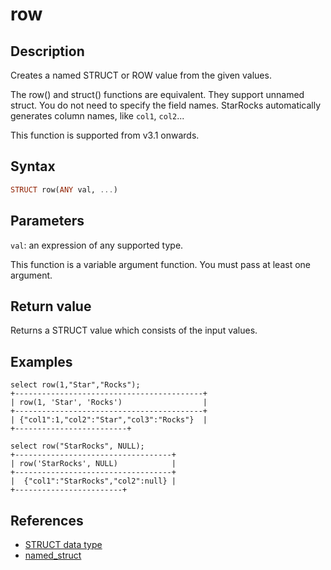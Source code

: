 # row

## Description

Creates a named STRUCT or ROW value from the given values.

The row() and struct() functions are equivalent. They support unnamed struct. You do not need to specify the field names. StarRocks automatically generates column names, like `col1`, `col2`...

This function is supported from v3.1 onwards.

## Syntax

```Haskell
STRUCT row(ANY val, ...)
```

## Parameters

`val`: an expression of any supported type.

This function is a variable argument function. You must pass at least one argument.

## Return value

Returns a STRUCT value which consists of the input values.

## Examples

```Plaintext
select row(1,"Star","Rocks");
+------------------------------------------+
| row(1, 'Star', 'Rocks')                  |
+------------------------------------------+
| {"col1":1,"col2":"Star","col3":"Rocks"}  |
+-------------------------+
```

```Plaintext
select row("StarRocks", NULL);
+-----------------------------------+
| row('StarRocks', NULL)            |
+-----------------------------------+
|  {"col1":"StarRocks","col2":null} |
+------------------------+
```

## References

- [STRUCT data type](../../sql-statements/data-types/STRUCT.md)
- [named_struct](named_struct.md)
